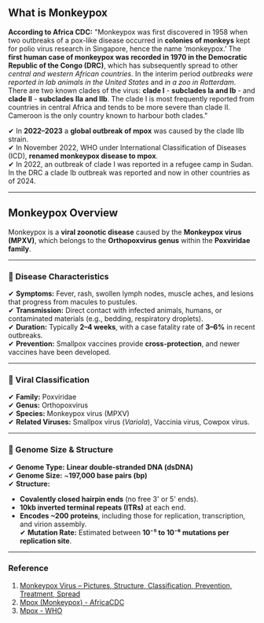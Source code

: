 ## **What is Monkeypox**
**According to Africa CDC:** "Monkeypox was first discovered in 1958 when two outbreaks of a pox-like disease occurred in **colonies of monkeys** kept for polio virus research in Singapore, hence the name ‘monkeypox.’ The **first human case of monkeypox was recorded in 1970 in the Democratic Republic of the Congo (DRC)**, which has subsequently spread to other *central and western African countries*. In the interim period *outbreaks were reported in lab animals in the United States* and *in a zoo in Rotterdam*. There are two known clades of the virus: **clade I** - **subclades Ia and Ib** - and **clade II** - **subclades IIa and IIb**. The clade I is most frequently reported from countries in central Africa and tends to be more severe than clade II. Cameroon is the only country known to harbour both clades."  

✔ In **2022–2023** a **global outbreak of mpox** was caused by the clade IIb strain.  
✔ In November 2022, WHO under International Classification of Diseases (ICD), **renamed monkeypox disease to mpox**.  
✔ In 2022, an outbreak of clade I was reported in a refugee camp in Sudan. In the DRC a clade Ib outbreak was reported and now in other countries as of 2024.  

---

## **Monkeypox Overview**  
Monkeypox is a **viral zoonotic disease** caused by the **Monkeypox virus (MPXV)**, which belongs to the **Orthopoxvirus genus** within the **Poxviridae family**.  

---

### **🔹 Disease Characteristics**  
✔ **Symptoms:** Fever, rash, swollen lymph nodes, muscle aches, and lesions that progress from macules to pustules.  
✔ **Transmission:** Direct contact with infected animals, humans, or contaminated materials (e.g., bedding, respiratory droplets).  
✔ **Duration:** Typically **2–4 weeks**, with a case fatality rate of **3–6%** in recent outbreaks.  
✔ **Prevention:** Smallpox vaccines provide **cross-protection**, and newer vaccines have been developed.  

---

### **🔹 Viral Classification**  
✔ **Family:** Poxviridae  
✔ **Genus:** Orthopoxvirus  
✔ **Species:** Monkeypox virus (MPXV)  
✔ **Related Viruses:** Smallpox virus (*Variola*), Vaccinia virus, Cowpox virus.  

---

### **🔹 Genome Size & Structure**  
✔ **Genome Type:** **Linear double-stranded DNA (dsDNA)**  
✔ **Genome Size:** ~**197,000 base pairs (bp)**  
✔ **Structure:**  
   - **Covalently closed hairpin ends** (no free 3' or 5' ends).  
   - **10kb inverted terminal repeats (ITRs)** at each end.  
   - **Encodes ~200 proteins**, including those for replication, transcription, and virion assembly.  
✔ **Mutation Rate:** Estimated between **10⁻⁵ to 10⁻⁶ mutations per replication site**.  

---

### **Reference**
 1. [Monkeypox Virus – Pictures, Structure, Classification, Prevention, Treatment, Spread](https://biologynotesonline.com/monkeypox-virus/)
 2. [Mpox (Monkeypox) - AfricaCDC](https://africacdc.org/disease/monkeypox/)
 3. [Mpox - WHO](https://www.who.int/news-room/fact-sheets/detail/mpox)

